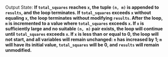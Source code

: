 Output State: **If `total_squares` reaches `x`, the tuple `(n, m)` is appended to `results`, and the loop terminates. If `total_squares` exceeds `x` without equaling `x`, the loop terminates without modifying `results`. After the loop, `m` is incremented to a value where `total_squares` exceeds `x`. If `x` is sufficiently large and no suitable `(n, m)` pair exists, the loop will continue until `total_squares` exceeds `x`. If `x` is less than or equal to 0, the loop will not start, and all variables will remain unchanged: `n` has increased by 1; `m` will have its initial value, `total_squares` will be 0, and `results` will remain unmodified.**